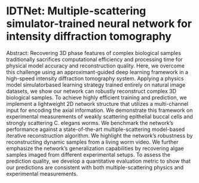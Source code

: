 # IDTNet: Multiple-scattering simulator-trained neural network for intensity diffraction tomography

Abstract: Recovering 3D phase features of complex biological samples traditionally sacrifices
computational efficiency and processing time for physical model accuracy and reconstruction
quality. Here, we overcome this challenge using an approximant-guided deep learning framework
in a high-speed intensity diffraction tomography system. Applying a physics model simulatorbased
learning strategy trained entirely on natural image datasets, we show our network can
robustly reconstruct complex 3D biological samples. To achieve highly efficient training and
prediction, we implement a lightweight 2D network structure that utilizes a multi-channel input for
encoding the axial information. We demonstrate this framework on experimental measurements
of weakly scattering epithelial buccal cells and strongly scattering C. elegans worms. We
benchmark the network’s performance against a state-of-the-art multiple-scattering model-based
iterative reconstruction algorithm. We highlight the network’s robustness by reconstructing
dynamic samples from a living worm video. We further emphasize the network’s generalization
capabilities by recovering algae samples imaged from different experimental setups. To assess
the prediction quality, we develop a quantitative evaluation metric to show that our predictions
are consistent with both multiple-scattering physics and experimental measurements.
